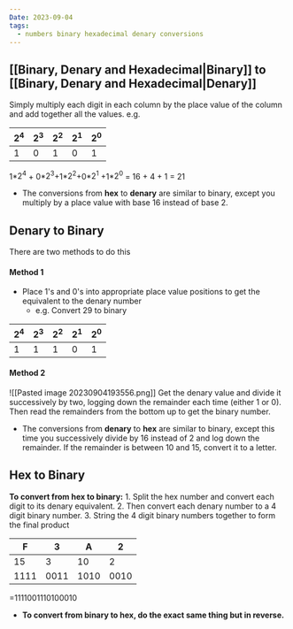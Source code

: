 ```yaml
---
Date: 2023-09-04
tags:
  - numbers binary hexadecimal denary conversions 
---
```


## [[Binary, Denary and Hexadecimal|Binary]] to [[Binary, Denary and Hexadecimal|Denary]]

Simply multiply each digit in each column by the place value of the column and add together all the values. 
e.g.

|$2^4$|$2^3$|$2^2$|$2^1$|$2^0$|
|--|--|--|--|--|
|1|0|1|0|1|

1*$2^4$ + 0*$2^3$+1*$2^2$+0*$2^1$ +1*$2^0$ = 16 + 4 + 1 = 21

- The conversions from **hex** to **denary** are similar to binary, except you multiply by a place value with base 16 instead of base 2.
## Denary to Binary

There are two methods to do this

#### **Method 1**
- Place 1's and 0's into appropriate place value positions to get the equivalent to the denary number
	- e.g. Convert 29 to binary

|$2^4$|$2^3$|$2^2$|$2^1$|$2^0$|
|--|--|--|--|--|
|1|1|1|0|1|

#### **Method 2**
 ![[Pasted image 20230904193556.png]]
Get the denary value and divide it successively by two, logging down the remainder each time (either 1 or 0). Then read the remainders from the bottom up to get the binary number.


- The conversions from **denary** to **hex** are similar to binary, except this time you successively divide by 16 instead of 2 and log down the remainder. If the remainder is between 10 and 15, convert it to a letter. 

## Hex to Binary

**To convert from hex to binary:**
	1. Split the hex number and convert each digit to its denary equivalent. 
	2. Then convert each denary number to a 4 digit binary number. 
	3. String the 4 digit binary numbers together to form the final product

|F|3|A|2|
|--|--|--|--|
|15|3|10|2|
|1111|0011|1010|0010|
=1111001110100010

- **To convert from binary to hex, do the exact same thing but in reverse.**

